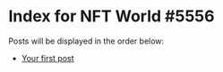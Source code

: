 # Index for NFT World #5556
Posts will be displayed in the order below:

- [Your first post](./001-first.md)

